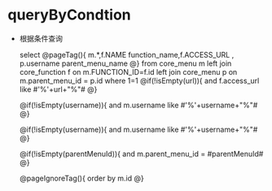 
queryByCondtion
===============
* 根据条件查询

	select 
	@pageTag(){
	   m.*,f.NAME function_name,f.ACCESS_URL ,
	   p.username parent_menu_name
	@}
	from core_menu m left join core_function f on m.FUNCTION_ID=f.id  left join core_menu p on m.parent_menu_id = p.id
	where 1=1
	@if(!isEmpty(url)){
	    and  f.access_url like #'%'+url+"%"#
	@}
	
	@if(!isEmpty(username)){
	    and  m.username like #'%'+username+"%"#
	@}
	
	@if(!isEmpty(username)){
	    and  m.username like #'%'+username+"%"#
	@}
	
	@if(!isEmpty(parentMenuId)){
	    and  m.parent_menu_id = #parentMenuId#
	@}
	
	@pageIgnoreTag(){
	   order by m.id
	@}
	


